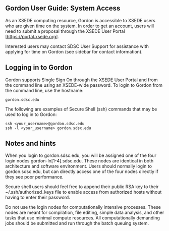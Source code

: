 Gordon User Guide: System Access
--------------------------------
As an XSEDE computing resource, Gordon is accessible to XSEDE users who are given time on the system. In order to get an account, users will need to submit a proposal through the XSEDE User Portal [https://portal.xsede.org].

Interested users may contact SDSC User Support for assistance with applying for time on Gordon (see sidebar for contact information).

Logging in to Gordon
--------------------
Gordon supports Single Sign On through the XSEDE User Portal and from the command line using an XSEDE-wide password. To login to Gordon from the command line, use the hostname:

    gordon.sdsc.edu 

The following are examples of Secure Shell (ssh) commands that may be used to log in to Gordon:

    ssh <your_username>@gordon.sdsc.edu
    ssh -l <your_username> gordon.sdsc.edu 

Notes and hints
---------------
When you login to gordon.sdsc.edu, you will be assigned one of the four login nodes gordon-ln[1-4].sdsc.edu. These nodes are identical in both architecture and software environment. Users should normally login to gordon.sdsc.edu, but can directly access one of the four nodes directly if they see poor performance.

Secure shell users should feel free to append their public RSA key to their ~/.ssh/authorized_keys file to enable access from authorized hosts without having to enter their password.

Do not use the login nodes for computationally intensive processes.  These nodes are meant for compilation, file editing, simple data analysis, and other tasks that use minimal compute resources. All computationally demanding jobs should be submitted and run through the batch queuing system.
